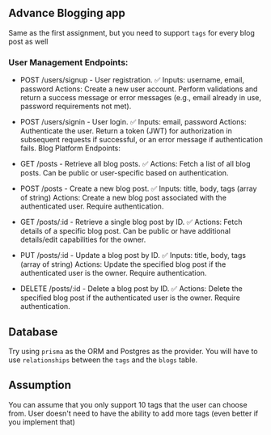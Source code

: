 
## Advance Blogging app
Same as the first assignment, but you need to support `tags` for every blog post as well

### User Management Endpoints:
 - POST /users/signup - User registration. ✅
Inputs: username, email, password
Actions: Create a new user account. Perform validations and return a success message or error messages (e.g., email already in use, password requirements not met).

 - POST /users/signin - User login. ✅
Inputs: email, password
Actions: Authenticate the user. Return a token (JWT) for authorization in subsequent requests if successful, or an error message if authentication fails.
Blog Platform Endpoints:

 - GET /posts - Retrieve all blog posts. ✅
Actions: Fetch a list of all blog posts. Can be public or user-specific based on authentication.

 - POST /posts - Create a new blog post. ✅
Inputs: title, body, tags (array of string)
Actions: Create a new blog post associated with the authenticated user. Require authentication.

 - GET /posts/:id - Retrieve a single blog post by ID. ✅
Actions: Fetch details of a specific blog post. Can be public or have additional details/edit capabilities for the owner.

 - PUT /posts/:id - Update a blog post by ID. ✅ 
Inputs: title, body, tags (array of string)
Actions: Update the specified blog post if the authenticated user is the owner. Require authentication.

 - DELETE /posts/:id - Delete a blog post by ID. ✅
Actions: Delete the specified blog post if the authenticated user is the owner. Require authentication.

## Database
Try using `prisma` as the ORM and Postgres as the provider. You will have to use `relationships` between the `tags` and the `blogs` table. 

## Assumption
You can assume that you only support 10 tags that the user can choose from. User doesn't need to have the ability to add more tags (even better if you implement that)